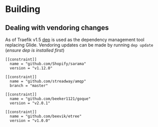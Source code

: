 # Building

## Dealing with vendoring changes
As of Traefik v1.5 [dep](https://github.com/golang/dep "Go dep repository") is used as the dependency management tool replacing Glide. Vendoring updates can be made by running `dep update` (_ensure dep is installed first_)

```
[[constraint]]
  name = "github.com/Shopify/sarama"
  version = "v1.12.0"

[[constraint]]
  name = "github.com/streadway/amqp"
  branch = "master"

[[constraint]]
  name = "github.com/beeker1121/goque"
  version = "v2.0.1"

[[constraint]]
  name = "github.com/beevik/etree"
  version = "v1.0.0"
```